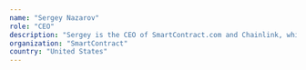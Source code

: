 ```yaml
---
name: "Sergey Nazarov"
role: "CEO"
description: "Sergey is the CEO of SmartContract.com and Chainlink, which specialize in providing highly secure and reliable oracles to both large enterprises (SWIFT; https://create.smartcontract.com/sibos17) and various leading smart contract development teams (Zeppelin; https://blog.zeppelinos.org/chainlink-partnership/, OpenLaw; https://medium.com/@OpenLawOfficial/openlaw-teams-with-chainlink-to-bring-real-world-info-to-smart-contracts-4e7a3dac80a8, etc…). Sergey has been building decentralized applications since 2014, initially launching Cryptamail as the first blockchain-based messaging service, then going on to build Secure Asset Exchange, which became the first widely used decentralized exchange interface.Sergey’s current goal is the creation of a thriving and diverse ecosystem of oracles, providing various off-chain data, payments and various other APIs to smart contracts for their immediate use. He’s extremely excited about the decentralization revolution currently under way, and is hopeful that the ability to securely combine smart contracts on Ethereum with off-chain data/events, will lead to a massive rise in both the volume and large scale usefulness of smart contracts."
organization: "SmartContract"
country: "United States"
---
```

